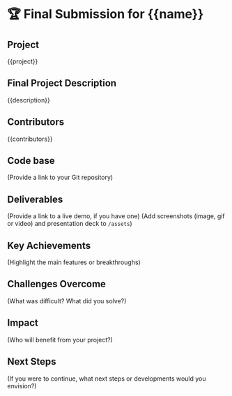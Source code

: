 # 🏆 Final Submission for {{name}}

## Project
{{project}}

## Final Project Description
{{description}}


## Contributors
{{contributors}}

## Code base
(Provide a link to your Git repository)

## Deliverables 
(Provide a link to a live demo, if you have one)
(Add screenshots (image, gif or video) and presentation deck to `/assets`)

## Key Achievements
(Highlight the main features or breakthroughs)

## Challenges Overcome
(What was difficult? What did you solve?)

## Impact
(Who will benefit from your project?)

## Next Steps
(If you were to continue, what next steps or developments would you envision?)
